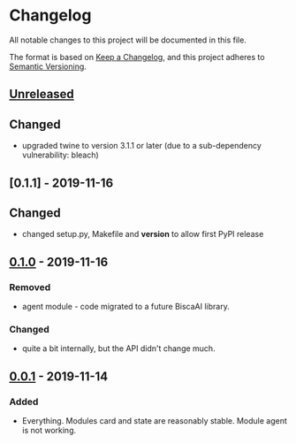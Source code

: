 # Changelog
All notable changes to this project will be documented in this file.

The format is based on [Keep a Changelog](https://keepachangelog.com/en/1.0.0/),
and this project adheres to [Semantic Versioning](https://semver.org/spec/v2.0.0.html).

## [Unreleased]
## Changed
- upgraded twine to version 3.1.1 or later (due to a sub-dependency vulnerability: bleach)

## [0.1.1] - 2019-11-16
## Changed
- changed setup.py, Makefile and __version__ to allow first PyPI release

## [0.1.0] - 2019-11-16
### Removed
- agent module - code migrated to a future BiscaAI library.

### Changed
- quite a bit internally, but the API didn't change much.

## [0.0.1] - 2019-11-14
### Added
- Everything. Modules card and state are reasonably stable. Module agent is not working.

[Unreleased]: https://github.com/NunoMCSilva/libbisca/compare/v1.0.0...HEAD
[0.1.0]: https://github.com/NunoMCSilva/libbisca/compare/v0.1.0...v0.1.1
[0.1.0]: https://github.com/NunoMCSilva/libbisca/compare/v0.0.1...v0.1.0
[0.0.1]: https://github.com/NunoMCSilva/libbisca/releases/tag/v0.0.1
